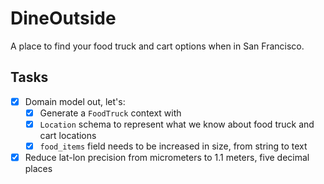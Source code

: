 # DineOutside

A place to find your food truck and cart options when in San Francisco.

## Tasks

- [x] Domain model out, let's:
  - [x] Generate a `FoodTruck` context with 
  - [x] `Location` schema to represent what we know about food truck and cart locations
  - [x] `food_items` field needs to be increased in size, from string to text
- [x] Reduce lat-lon precision from micrometers to 1.1 meters, five decimal places
